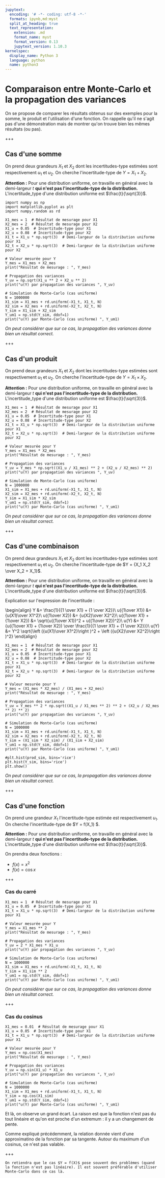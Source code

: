 ```yaml
---
jupytext:
  encoding: '# -*- coding: utf-8 -*-'
  formats: ipynb,md:myst
  split_at_heading: true
  text_representation:
    extension: .md
    format_name: myst
    format_version: 0.13
    jupytext_version: 1.10.3
kernelspec:
  display_name: Python 3
  language: python
  name: python3
---
```


# Comparaison entre Monte-Carlo et la propagation des variances

On se propose de comparer les résultats obtenus sur des exemples pour la somme, le produit et l'utilisation d'une fonction. On rappelle qu'il ne s'agit pas d'une démonstration mais de montrer qu'on trouve bien les mêmes résultats (ou pas).

+++

## Cas d'une somme
On prend deux grandeurs $X_1$ et $X_2$ dont les incertitudes-type estimées sont respectivement $u_1$ et $u_2$. On cherche l'incertitude-type de $Y = X_1 + X_2$.

__Attention :__ Pour une distribution uniforme, on travaille en général avec la demi-largeur $t$ __qui n'est pas l'incertitude-type de la distribution.__ L'incertitude_type d'une distribution uniforme est $\frac{t}{\sqrt{3}}$.

```{code-cell} ipython3
import numpy as np
import matplotlib.pyplot as plt
import numpy.random as rd

X1_mes = 1  # Résultat de mesurage pour X1
X2_mes = 2  # Résultat de mesurage pour X2
X1_u = 0.05  # Incertitude-type pour X1
X2_u = 0.08  # Incertitude-type pour X2
X1_t = X1_u * np.sqrt(3)  # Demi-largeur de la distribution uniforme pour X1
X2_t = X2_u * np.sqrt(3)  # Demi-largeur de la distribution uniforme pour X2

# Valeur mesurée pour Y
Y_mes = X1_mes + X2_mes
print("Résultat de mesurage : ", Y_mes)

# Propagation des variances
Y_uv = np.sqrt(X1_u ** 2 + X2_u ** 2)
print("u(Y) par propagation des variances ", Y_uv)

# Simulation de Monte-Carlo (cas uniforme)
N = 1000000
X1_sim = X1_mes + rd.uniform(-X1_t, X1_t, N)
X2_sim = X2_mes + rd.uniform(-X2_t, X2_t, N)
Y_sim = X1_sim + X2_sim
Y_um1 = np.std(Y_sim, ddof=1)
print("u(Y) par Monte-Carlo (cas uniforme) ", Y_um1)
```

_On peut considérer que sur ce cas, la propagation des variances donne bien un résultat correct._

+++

## Cas d'un produit
On prend deux grandeurs $X_1$ et $X_2$ dont les incertitudes-type estimées sont respectivement $u_1$ et $u_2$. On cherche l'incertitude-type de $Y = X_1 \times X_2$.

__Attention :__ Pour une distribution uniforme, on travaille en général avec la demi-largeur $t$ __qui n'est pas l'incertitude-type de la distribution.__ L'incertitude_type d'une distribution uniforme est $\frac{t}{\sqrt{3}}$.

```{code-cell} ipython3
X1_mes = 1  # Résultat de mesurage pour X1
X2_mes = 2  # Résultat de mesurage pour X2
X1_u = 0.05  # Incertitude-type pour X1
X2_u = 0.08  # Incertitude-type pour X2
X1_t = X1_u * np.sqrt(3)  # Demi-largeur de la distribution uniforme pour X1
X2_t = X2_u * np.sqrt(3)  # Demi-largeur de la distribution uniforme pour X2

# Valeur mesurée pour Y
Y_mes = X1_mes * X2_mes
print("Résultat de mesurage : ", Y_mes)

# Propagation des variances
Y_uv = Y_mes * np.sqrt((X1_u / X1_mes) ** 2 + (X2_u / X2_mes) ** 2)
print("u(Y) par propagation des variances ", Y_uv)

# Simulation de Monte-Carlo (cas uniforme)
N = 1000000
X1_sim = X1_mes + rd.uniform(-X1_t, X1_t, N)
X2_sim = X2_mes + rd.uniform(-X2_t, X2_t, N)
Y_sim = X1_sim * X2_sim
Y_um1 = np.std(Y_sim, ddof=1)
print("u(Y) par Monte-Carlo (cas uniforme) ", Y_um1)
```

_On peut considérer que sur ce cas, la propagation des variances donne bien un résultat correct._

+++

## Cas d'une combinaison
On prend deux grandeurs $X_1$ et $X_2$ dont les incertitudes-type estimées sont respectivement $u_1$ et $u_2$. On cherche l'incertitude-type de $Y = {X_1 X_2 \over X_2 + X_1}$.

__Attention :__ Pour une distribution uniforme, on travaille en général avec la demi-largeur $t$ __qui n'est pas l'incertitude-type de la distribution.__ L'incertitude_type d'une distribution uniforme est $\frac{t}{\sqrt{3}}$.

Explication sur l'expression de l'incertitude :

\begin{align}
Y &= \frac{1}{{1 \over X1} + {1 \over X2}}\\
u({1\over X1}) &= {u(X1)\over X1^2}\\
u({1\over X2}) &= {u(X2)\over X2^2}\\
u({1\over X1} + {1\over X2}) &= \sqrt{u({1\over X1})^2 + u({1\over X2})^2}\\
u(Y) &= Y {u({1\over X1} + {1\over X2}) \over \frac{1}{{1 \over X1} + {1 \over X2}}}\\
u(Y) &= Y^2 \sqrt{\left ({u(X1)\over X1^2}\right )^2 + \left ({u(X2)\over X2^2}\right )^2}
\end{align}

```{code-cell} ipython3
X1_mes = 1  # Résultat de mesurage pour X1
X2_mes = 2  # Résultat de mesurage pour X2
X1_u = 0.05  # Incertitude-type pour X1
X2_u = 0.08  # Incertitude-type pour X2
X1_t = X1_u * np.sqrt(3)  # Demi-largeur de la distribution uniforme pour X1
X2_t = X2_u * np.sqrt(3)  # Demi-largeur de la distribution uniforme pour X2

# Valeur mesurée pour Y
Y_mes = (X1_mes * X2_mes) / (X1_mes + X2_mes)
print("Résultat de mesurage : ", Y_mes)

# Propagation des variances
Y_uv = Y_mes ** 2 * np.sqrt((X1_u / X1_mes ** 2) ** 2 + (X2_u / X2_mes ** 2) ** 2)
print("u(Y) par propagation des variances ", Y_uv)

# Simulation de Monte-Carlo (cas uniforme)
N = 1000000
X1_sim = X1_mes + rd.uniform(-X1_t, X1_t, N)
X2_sim = X2_mes + rd.uniform(-X2_t, X2_t, N)
Y_sim = (X1_sim * X2_sim) / (X1_sim + X2_sim)
Y_um1 = np.std(Y_sim, ddof=1)
print("u(Y) par Monte-Carlo (cas uniforme) ", Y_um1)

#plt.hist(prod_sim, bins='rice')
plt.hist(Y_sim, bins='rice')
plt.show()
```

_On peut considérer que sur ce cas, la propagation des variances donne bien un résultat correct._

+++

## Cas d'une fonction
On prend une grandeur $X_1$ l'incertitude-type estimée est respectivement $u_1$. On cherche l'incertitude-type de $Y = f(X_1) $.


__Attention :__ Pour une distribution uniforme, on travaille en général avec la demi-largeur $t$ __qui n'est pas l'incertitude-type de la distribution.__ L'incertitude_type d'une distribution uniforme est $\frac{t}{\sqrt{3}}$.

On prendra deux fonctions :
* $f(x) = x^2$
* $f(x) = \cos x$

+++

### Cas du carré

```{code-cell} ipython3
X1_mes = 1  # Résultat de mesurage pour X1
X1_u = 0.05  # Incertitude-type pour X1
X1_t = X1_u * np.sqrt(3)  # Demi-largeur de la distribution uniforme pour X1

# Valeur mesurée pour Y
Y_mes = X1_mes ** 2
print("Résultat de mesurage : ", Y_mes)

# Propagation des variances
Y_uv = 2 * X1_mes * X1_u
print("u(Y) par propagation des variances ", Y_uv)

# Simulation de Monte-Carlo (cas uniforme)
N = 1000000
X1_sim = X1_mes + rd.uniform(-X1_t, X1_t, N)
Y_sim = X1_sim ** 2
Y_um1 = np.std(Y_sim, ddof=1)
print("u(Y) par Monte-Carlo (cas uniforme) ", Y_um1)
```

_On peut considérer que sur ce cas, la propagation des variances donne bien un résultat correct._

+++

### Cas du cosinus

```{code-cell} ipython3
X1_mes = 0.01  # Résultat de mesurage pour X1
X1_u = 0.05  # Incertitude-type pour X1
X1_t = X1_u * np.sqrt(3)  # Demi-largeur de la distribution uniforme pour X1

# Valeur mesurée pour Y
Y_mes = np.cos(X1_mes)
print("Résultat de mesurage : ", Y_mes)

# Propagation des variances
Y_uv = np.sin(X1_u) * X1_u
print("u(Y) par propagation des variances ", Y_uv)

# Simulation de Monte-Carlo (cas uniforme)
N = 1000000
X1_sim = X1_mes + rd.uniform(-X1_t, X1_t, N)
Y_sim = np.cos(X1_sim)
Y_um1 = np.std(Y_sim, ddof=1)
print("u(Y) par Monte-Carlo (cas uniforme) ", Y_um1)
```

Et là, on observe un grand écart. La raison est que la fonction n'est pas du tout linéaire et qu'on est proche d'un extremum : il y a un changement de pente.

Comme expliqué précédemment, la relation donnée vient d'une approximatino de la fonction par sa tangente. Autour du maximum d'un cosinus, ce n'est pas valable.

+++

```{important}
On retiendra que le cas $Y = f(X)$ pose souvent des problèmes (quand la fonction n'est pas linéaire). Il est souvent préférable d'utiliser Monte-Carlo dans ce cas là.
```

```{code-cell} ipython3

```
